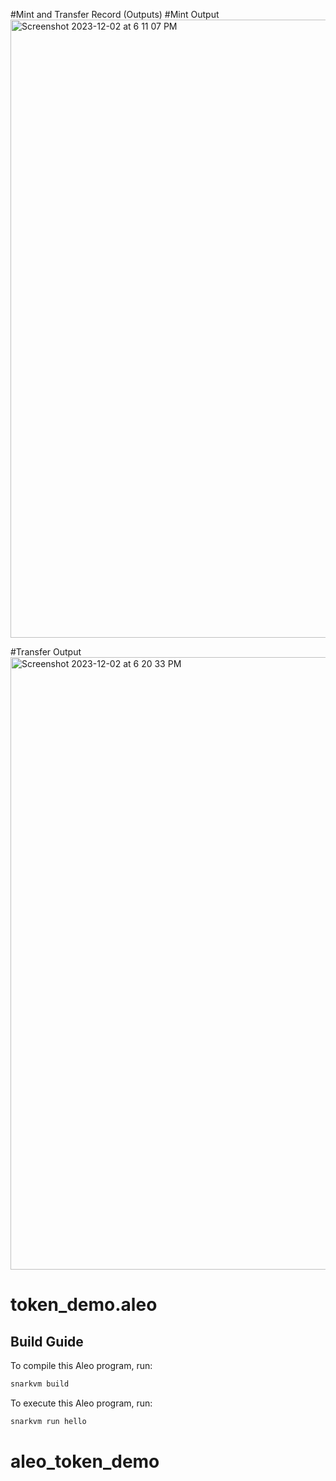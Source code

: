 #Mint and Transfer Record (Outputs)
#Mint Output
<img width="989" alt="Screenshot 2023-12-02 at 6 11 07 PM" src="https://github.com/JonWong203/aleo_token_demo/assets/82334955/41949989-7b20-4e22-a503-91d6b3f6953a">

#Transfer Output
<img width="980" alt="Screenshot 2023-12-02 at 6 20 33 PM" src="https://github.com/JonWong203/aleo_token_demo/assets/82334955/e6e1e89e-9b1c-49cf-b081-bbd6814c1447">





# token_demo.aleo

## Build Guide

To compile this Aleo program, run:
```bash
snarkvm build
```

To execute this Aleo program, run:
```bash
snarkvm run hello
```
# aleo_token_demo
